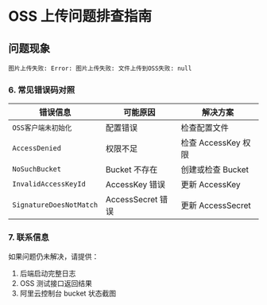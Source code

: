 # OSS 上传问题排查指南

## 问题现象
```
图片上传失败: Error: 图片上传失败: 文件上传到OSS失败: null
```

### 6. 常见错误码对照

| 错误信息 | 可能原因 | 解决方案 |
|---------|---------|---------|
| `OSS客户端未初始化` | 配置错误 | 检查配置文件 |
| `AccessDenied` | 权限不足 | 检查 AccessKey 权限 |
| `NoSuchBucket` | Bucket 不存在 | 创建或检查 Bucket |
| `InvalidAccessKeyId` | AccessKey 错误 | 更新 AccessKey |
| `SignatureDoesNotMatch` | AccessSecret 错误 | 更新 AccessSecret |

### 7. 联系信息
如果问题仍未解决，请提供：
1. 后端启动完整日志
2. OSS 测试接口返回结果
3. 阿里云控制台 bucket 状态截图

